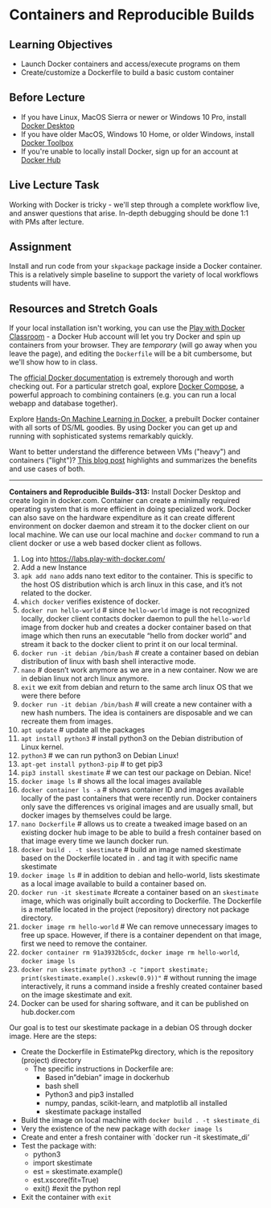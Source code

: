 # Containers and Reproducible Builds

## Learning Objectives

- Launch Docker containers and access/execute programs on them
- Create/customize a Dockerfile to build a basic custom container

## Before Lecture

- If you have Linux, MacOS Sierra or newer or Windows 10 Pro, install
  [Docker Desktop](https://www.docker.com/products/docker-desktop)
- If you have older MacOS, Windows 10 Home, or older Windows, install
  [Docker Toolbox](https://docs.docker.com/toolbox/overview/)
- If you're unable to locally install Docker, sign up for an account at
  [Docker Hub](https://hub.docker.com/)

## Live Lecture Task

Working with Docker is tricky - we'll step through a complete workflow live, and
answer questions that arise. In-depth debugging should be done 1:1 with PMs
after lecture.

## Assignment

Install and run code from your `skpackage` package inside a Docker container.
This is a relatively simple baseline to support the variety of local workflows
students will have.

## Resources and Stretch Goals

If your local installation isn't working, you can use the [Play with Docker
Classroom](https://training.play-with-docker.com/) - a Docker Hub account will
let you try Docker and spin up containers from your browser. They are
*temporary* (will go away when you leave the page), and editing the `Dockerfile`
will be a bit cumbersome, but we'll show how to in class.

The [official Docker documentation](https://docs.docker.com/) is extremely
thorough and worth checking out. For a particular stretch goal, explore
[Docker Compose](https://docs.docker.com/compose/), a powerful approach to
combining containers (e.g. you can run a local webapp and database together).

Explore [Hands-On Machine Learning in Docker](https://github.com/ageron/handson-ml/tree/master/docker),
a prebuilt Docker container with all sorts of DS/ML goodies. By using Docker you
can get up and running with sophisticated systems remarkably quickly.

Want to better understand the difference between VMs ("heavy") and containers
("light")? [This blog post](https://www.backblaze.com/blog/vm-vs-containers/)
highlights and summarizes the benefits and use cases of both.

___

**Containers and Reproducible Builds-313:** 
Install Docker Desktop and create login in docker.com. Container can create a minimally required operating system that is more efficient in doing specialized work. Docker can also save on the hardware expenditure as it can create different environment on docker daemon and stream it to the docker client on our local machine. We can use our local machine and `docker` command to run a client docker or use a web based docker client as follows.
1. Log into https://labs.play-with-docker.com/
2. Add a new Instance
3. `apk add nano` adds nano text editor to the container. This is specific to the host OS distribution which is arch linux in this case, and it’s not related to the docker.
4. `which docker` verifies existence of docker.
5. `docker run hello-world`        # since `hello-world` image is not recognized locally, docker client contacts docker daemon to pull the `hello-world` image from docker hub and creates a docker container based on that image which then runs an executable “hello from docker world” and stream it back to the docker client to print it on our local terminal.
6. `docker run -it debian /bin/bash`        # create a container based on debian distribution of linux with bash shell interactive mode.
7. `nano`                # doesn’t work anymore as we are in a new container. Now we are in debian linux not arch linux anymore.
8. `exit` we exit from debian and return to the same arch linux OS that we were there before
9. `docker run -it debian /bin/bash`        # will create a new container with a new hash numbers. The idea is containers are disposable and we can recreate them from images.
10. `apt update`                # update all the packages
11. `apt install python3`        # install python3 on the Debian distribution of Linux kernel.
12. `python3`                # we can run python3 on Debian Linux!
13. `apt-get install python3-pip`        # to get pip3
14. `pip3 install skestimate`        # we can test our package on Debian. Nice!
15. `docker image ls`        # shows all the local images available
16. `docker container ls -a`        # shows container ID and images available locally of the past containers that were recently run. Docker containers only save the differences vs original images and are usually small, but docker images by themselves could be large.
17.  `nano Dockerfile`        # allows us to create a tweaked image based on an existing docker hub image to be able to build a fresh container based on that image every time we launch docker run.
18.  `docker build . -t skestimate`                # build an image named skestimate based on the Dockerfile located in `.` and tag it with specific name skestimate
19.  `docker image ls`        # in addition to debian and hello-world, lists skestimate as a local image available to build a container based on.
20.  `docker run -it skestimate`        #create a container based on an `skestimate` image, which was originally built according to Dockerfile. The Dockerfile is a metafile located in the project (repository) directory not package directory. 
21. `docker image rm hello-world`        # We can remove unnecessary images to free up space. However, if there is a container dependent on that image, first we need to remove the container.
22. `docker container rm 91a3932b5cdc`, `docker image rm hello-world`, `docker image ls`
23. `docker run skestimate python3 -c "import skestimate; print(skestimate.example().xskew(0.9))"` # without running the image interactively, it runs a command inside a freshly created container based on the image skestimate and exit.
24. Docker can be used for sharing software, and it can be published on hub.docker.com


Our goal is to test our skestimate package in a debian OS through docker image.
Here are the steps:
* Create the Dockerfile in EstimatePkg directory, which is the repository (project) directory
   * The specific instructions in Dockerfile are:
      * Based in”debian” image in dockerhub
      * bash shell
      * Python3 and pip3 installed
      * numpy, pandas, scikit-learn,  and matplotlib all installed
      * skestimate package installed
* Build the image on local machine with `docker build . -t skestimate_di`
* Very the existence of the new package with `docker image ls`
* Create and enter a fresh container with `docker run -it skestimate_di’
* Test the package with:
   * python3
   * import skestimate
   * est = skestimate.example()
   * est.xscore(fit=True)
   * exit()        #exit the python repl
* Exit the container with `exit`
